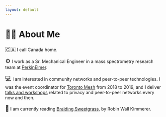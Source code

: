 ```yaml
---
layout: default
---
```


# 👨‍💻 About Me

<span style="font-size: 1.2rem">🇨🇦</span>  I call Canada home. 

<span style="font-size: 1.2rem">⚙</span>  I work as a Sr. Mechanical Engineer in a mass spectrometry research team at [PerkinElmer](https://www.perkinelmer.com). 

<span style="font-size: 1.2rem">💻</span>  I am interested in community networks and peer-to-peer technologies. I was the event coordinator for [Toronto Mesh](https://tomesh.net/) from 2018 to 2019, and I deliver [talks and workshops](speaking) related to privacy and peer-to-peer networks every now and then.

<span style="font-size: 1.2rem">📖</span>  I am currently reading [Braiding Sweetgrass](https://en.wikipedia.org/wiki/Braiding_Sweetgrass), by Robin Wall Kimmerer.

<div class="contact-options">
<a href="mailto:dante.a.sanchez@gmail.com"><i class="fa fa-envelope fa-2x"></i></a>
<a href="https://www.linkedin.com/in/dante-sanchez-65465717"><i class="fa fa-linkedin fa-2x"></i></a>
<a href="http://github.com/dasanchez"><i class="fa fa-github fa-2x"></i></a>
<a href="http://twitter.com/dasanc_"><i class="fa fa-twitter fa-2x"></i></a>
</div>
